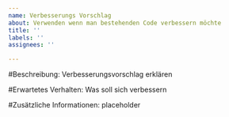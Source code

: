 ```yaml
---
name: Verbesserungs Vorschlag
about: Verwenden wenn man bestehenden Code verbessern möchte
title: ''
labels: ''
assignees: ''

---
```


#Beschreibung:
Verbesserungsvorschlag erklären

#Erwartetes Verhalten:
Was soll sich verbessern

#Zusätzliche Informationen:
placeholder
